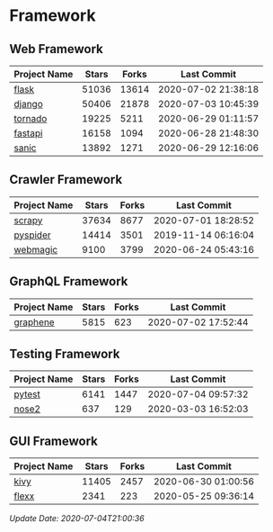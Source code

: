# Framework

## Web Framework

| Project Name | Stars | Forks | Last Commit |
| ------------ | ----- | ----- | ----------- |
| [flask](https://github.com/pallets/flask) | 51036 | 13614 | 2020-07-02 21:38:18 |
| [django](https://github.com/django/django) | 50406 | 21878 | 2020-07-03 10:45:39 |
| [tornado](https://github.com/tornadoweb/tornado) | 19225 | 5211 | 2020-06-29 01:11:57 |
| [fastapi](https://github.com/tiangolo/fastapi) | 16158 | 1094 | 2020-06-28 21:48:30 |
| [sanic](https://github.com/huge-success/sanic) | 13892 | 1271 | 2020-06-29 12:16:06 |

## Crawler Framework

| Project Name | Stars | Forks | Last Commit |
| ------------ | ----- | ----- | ----------- |
| [scrapy](https://github.com/scrapy/scrapy) | 37634 | 8677 | 2020-07-01 18:28:52 |
| [pyspider](https://github.com/binux/pyspider) | 14414 | 3501 | 2019-11-14 06:16:04 |
| [webmagic](https://github.com/code4craft/webmagic) | 9100 | 3799 | 2020-06-24 05:43:16 |

## GraphQL Framework

| Project Name | Stars | Forks | Last Commit |
| ------------ | ----- | ----- | ----------- |
| [graphene](https://github.com/graphql-python/graphene) | 5815 | 623 | 2020-07-02 17:52:44 |

## Testing Framework

| Project Name | Stars | Forks | Last Commit |
| ------------ | ----- | ----- | ----------- |
| [pytest](https://github.com/pytest-dev/pytest) | 6141 | 1447 | 2020-07-04 09:57:32 |
| [nose2](https://github.com/nose-devs/nose2) | 637 | 129 | 2020-03-03 16:52:03 |

## GUI Framework

| Project Name | Stars | Forks | Last Commit |
| ------------ | ----- | ----- | ----------- |
| [kivy](https://github.com/kivy/kivy) | 11405 | 2457 | 2020-06-30 01:00:56 |
| [flexx](https://github.com/flexxui/flexx) | 2341 | 223 | 2020-05-25 09:36:14 |

*Update Date: 2020-07-04T21:00:36*